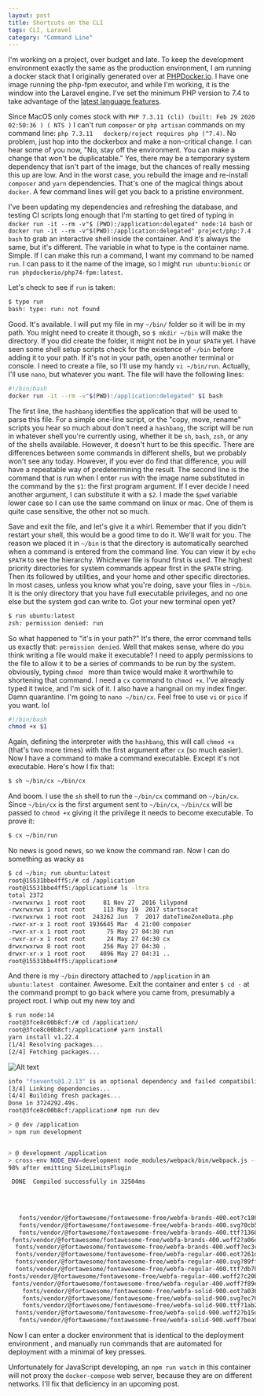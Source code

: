 ```yaml
---
layout: post
title: Shortcuts on the CLI
tags: CLI, Laravel
category: "Command Line"
---
```

I'm working on a project, over budget and late. To keep the development environment
exactly the same as the production environment, I am running a docker stack that I
originally generated over at [PHPDocker.io](https://phpdocker.io/generator). I have
one image running the php-fpm executor, and while I'm working, it is the window
into the Laravel engine. I've set the minimum PHP version to 7.4 to take
advantage of the [latest language features](https://www.php.net/migration74).

Since MacOS only comes stock with `PHP 7.3.11 (cli) (built: Feb 29 2020 02:50:36
) ( NTS )` I can't run `composer` or `php artisan` commands on my command line: `php
   7.3.11   dockerp/roject requires php (^7.4)`. No problem, just hop into
the dockerbox and make a non-critical change. I can hear some of you now, "No, stay
off the environment. You can make a change that won't be duplicatable." Yes, there
may be a temporary system dependency that isn't part of the image, but the chances
of really messing this up are low. And in the worst case, you rebuild the
image and re-install `composer` and `yarn` dependencies. That's one of the magical
things about `docker`. A few command lines will get you back to a pristine environment.

I've been updating my dependencies and refreshing the database, and testing CI scripts
long enough that I'm starting to get tired of typing in `docker run -it --rm -v"$
 (PWD):/application:delegated" node:14 bash` or
`docker run -it --rm -v"$(PWD):/application:delegated" project/php:7.4 bash` to grab
an interactive shell inside the container. And it's always the same, but it's
different. The variable in what to type is the container name. Simple. If I can
make this run a command, I want my command to be named `run`. I can pass to it the
name of the image, so I might `run ubuntu:bionic` or `run phpdockerio/php74-fpm:latest`.
 
Let's check to see if `run` is taken:

```bash
$ type run 
bash: type: run: not found
```
Good. It's available. I will put my file in my `~/bin/` folder so it will be in my path.
You might need to create it though, so `$ mkdir ~/bin` will make the directory. If
you did create the folder, it might not be in your `$PATH` yet. I have seen some
shell setup scripts check for the existence of `~/bin` before adding it to your
path. If it's not in your path, open another terminal or console. I need to create
a file, so I'll use my handy `vi ~/bin/run`. Actually, I'll use `nano`, but
whatever you want. The file will have the following lines:

```bash
#!/bin/bash
docker run -it --rm -v"$(PWD):/application:delegated" $1 bash
```
The first line, the `hashbang` identifies the application that will be used to parse
this file. For a simple one-line script, or the "copy, move, rename" scripts you
hear so much about don't need a `hashbang`, the script will be run in whatever
shell you're currently using, whether it be `sh`, `bash`, `zsh`, or any of the
shells available. However, it doesn't hurt to be this specific. There are
differences between some commands in different shells, but we probably won't see
any today. However, if you ever do find that difference, you will have a
repeatable way of predetermining the result. The second line is the command
that is run when I enter `run` with the image name substituted in the command
by the `$1`: the first program argument. If I ever decide I need another
argument, I can substitute it with a `$2`. I made the `$pwd` variable lower case so I
can use the same command on linux or mac. One of them is quite case sensitive, the other
not so much.
 
Save and exit the file, and let's give it a whirl. Remember that if you didn't
restart your shell, this would be a good time to do it. We'll wait for you. The
reason we placed it in `~/bin` is that the directory is automatically searched when
a command is entered from the command line. You can view it by `echo $PATH` to see
the hierarchy. Whichever file is found first is used. The highest priority
directories for system commands appear first in the `$PATH` string. Then its
followed by utilities, and your home and other specific directories. In most cases,
unless you know what you're doing, save your files in `~/bin`. It is the only
directory that you have full executable privileges, and no one else but the
system god can write to. Got your new terminal open yet?

```bash
$ run ubuntu:latest
zsh: permission denied: run
```
So what happened to "it's in your path?" It's there, the error command tells us
exactly that: `permission denied`. Well that makes sense, where do you think writing
a file would make it executable? I need to apply permissions to the file to allow
it to be a series of commands to be run by the system. obviously, typing `chmod
` more than twice would make it worthwhile to shortening that command. I need a
`cx` command to `chmod +x`. I've already typed it twice, and I'm sick of it. I
also have a hangnail on my index finger. Damn quarantine. I'm
going to `nano ~/bin/cx`. Feel free to use `vi` or `pico` if you want. lol
 
```bash
#!/bin/bash
chmod +x $1
```
Again, defining the interpreter with the `hashbang`, this will call `chmod +x`
(that's two more times) with the first argument after `cx` (so much easier). Now I have a
command to make a command executable. Except it's not executable. Here's how I fix
that:
```bash
$ sh ~/bin/cx ~/bin/cx
```
And boom. I use the `sh` shell to run the `~/bin/cx` command on `~/bin/cx`. Since
`~/bin/cx` is the first argument sent to `~/bin/cx`, `~/bin/cx` will be passed to
`chmod +x` giving it the privilege it needs to become executable. To prove it:

```bash
$ cx ~/bin/run
```
No news is good news, so we know the command ran. Now I can do something as wacky as 
```bash
$ cd ~/bin; run ubuntu:latest
root@15531bbe4ff5:/# cd /application
root@15531bbe4ff5:/application# ls -ltra
total 2372
-rwxrwxrwx 1 root root     81 Nov 27  2016 lilypond
-rwxrwxrwx 1 root root     113 May 19  2017 startsocat
-rwxrwxrwx 1 root root  243262 Jun  7  2017 dateTimeZoneData.php
-rwxr-xr-x 1 root root 1936645 Mar  4 21:00 composer
-rwxr-xr-x 1 root root      75 May 27 04:30 run
-rwxr-xr-x 1 root root      24 May 27 04:30 cx
drwxrwxrwx 8 root root     256 May 27 04:30 .
drwxr-xr-x 1 root root    4096 May 27 04:31 ..
root@15531bbe4ff5:/application# 
```
And there is my `~/bin` directory attached to `/application` in an `ubuntu:latest
` container. Awesome. Exit the container and enter `$ cd -` at the command prompt to
go back where you came from, presumably a project root. I whip out my new toy and

```bash
$ run node:14
root@3fce8c00b8cf:/# cd /application/
root@3fce8c00b8cf:/application# yarn install
yarn install v1.22.4
[1/4] Resolving packages...
[2/4] Fetching packages...
```
![Alt text](https://i3.kym-cdn.com/photos/images/original/000/401/463/ee2.png)
```bash
info "fsevents@1.2.13" is an optional dependency and failed compatibility check. Excluding it from installation.
[3/4] Linking dependencies...
[4/4] Building fresh packages...
Done in 3724292.49s.
root@3fce8c00b8cf:/application# npm run dev

> @ dev /application
> npm run development


> @ development /application
> cross-env NODE_ENV=development node_modules/webpack/bin/webpack.js --progress --hide-modules --config=node_modules/laravel-mix/setup/webpack.config.js
98% after emitting SizeLimitsPlugin

 DONE  Compiled successfully in 32504ms                                                                                              4:33:13 PM

                                                                                              Asset      Size   Chunks             Chunk Names
                                                                                       /css/app.css   253 KiB  /js/app  [emitted]  /js/app
                                                                                         /js/app.js   8.1 MiB  /js/app  [emitted]  /js/app
   fonts/vendor/@fortawesome/fontawesome-free/webfa-brands-400.eot?c1868c9545d2de1cf8488f1dadd8c9d0   130 KiB           [emitted]  
   fonts/vendor/@fortawesome/fontawesome-free/webfa-brands-400.svg?0cb5a5c0d251c109458c85c6afeffbaa   699 KiB           [emitted]  
   fonts/vendor/@fortawesome/fontawesome-free/webfa-brands-400.ttf?13685372945d816a2b474fc082fd9aaa   130 KiB           [emitted]  
 fonts/vendor/@fortawesome/fontawesome-free/webfa-brands-400.woff2?a06da7f0950f9dd366fc9db9d56d618a  74.8 KiB           [emitted]  
  fonts/vendor/@fortawesome/fontawesome-free/webfa-brands-400.woff?ec3cfddedb8bebd2d7a3fdf511f7c1cc  87.7 KiB           [emitted]  
  fonts/vendor/@fortawesome/fontawesome-free/webfa-regular-400.eot?261d666b0147c6c5cda07265f98b8f8c  33.6 KiB           [emitted]  
  fonts/vendor/@fortawesome/fontawesome-free/webfa-regular-400.svg?89ffa3aba80d30ee0a9371b25c968bbb   141 KiB           [emitted]  
  fonts/vendor/@fortawesome/fontawesome-free/webfa-regular-400.ttf?db78b9359171f24936b16d84f63af378  33.3 KiB           [emitted]  
fonts/vendor/@fortawesome/fontawesome-free/webfa-regular-400.woff2?c20b5b7362d8d7bb7eddf94344ace33e  13.3 KiB           [emitted]  
 fonts/vendor/@fortawesome/fontawesome-free/webfa-regular-400.woff?f89ea91ecd1ca2db7e09baa2c4b156d1  16.4 KiB           [emitted]  
    fonts/vendor/@fortawesome/fontawesome-free/webfa-solid-900.eot?a0369ea57eb6d3843d6474c035111f29   198 KiB           [emitted]  
    fonts/vendor/@fortawesome/fontawesome-free/webfa-solid-900.svg?ec763292e583294612f124c0b0def500   876 KiB           [emitted]  
    fonts/vendor/@fortawesome/fontawesome-free/webfa-solid-900.ttf?1ab236ed440ee51810c56bd16628aef0   198 KiB           [emitted]  
  fonts/vendor/@fortawesome/fontawesome-free/webfa-solid-900.woff2?b15db15f746f29ffa02638cb455b8ec0  77.6 KiB           [emitted]  
   fonts/vendor/@fortawesome/fontawesome-free/webfa-solid-900.woff?bea989e82b07e9687c26fc58a4805021   101 KiB           [emitted]  
```
Now I can enter a docker environment that is identical to the deployment environment
, and manually run commands that are automated for deployment with a minimal of key
presses.

Unfortunately for JavaScript developing, an `npm run watch` in this container will
not proxy the `docker-compose` web server, because they are on different networks.
I'll fix that deficiency in an upcoming post.
